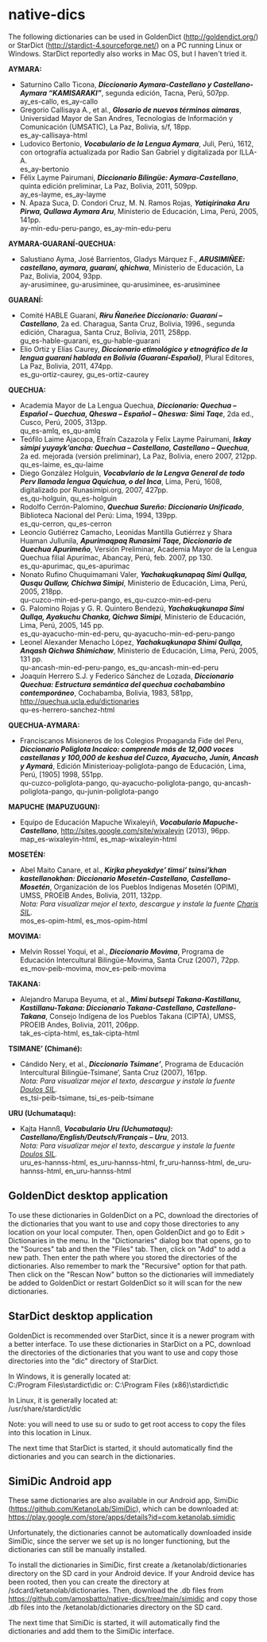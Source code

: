 # native-dics

The following dictionaries can be used in GoldenDict (http://goldendict.org/) or StarDict (http://stardict-4.sourceforge.net/) on a PC running Linux or Windows. StarDict reportedly also works in Mac OS, but I haven't tried it.  

**AYMARA:**
* Saturnino Callo Ticona, ***Diccionario Aymara-Castellano y Castellano-Aymara “KAMISARAKI”***, segunda edición, Tacna, Perú, 507pp.<br>ay_es-callo, es_ay-callo
* Gregorio Callisaya A., et al., ***Glosario de nuevos términos aimaras***, Universidad Mayor de San Andres, Tecnologias de Información y Comunicación (UMSATIC), La Paz, Bolivia, s/f, 18pp.<br>es_ay-callisaya-html
* Ludovico Bertonio, ***Vocabulario de la Lengua Aymara***, Juli, Perú, 1612, con ortografía actualizada por Radio San Gabriel y digitalizada por ILLA-A.<br>es_ay-bertonio
* Félix Layme Pairumani, ***Diccionario Bilingüe: Aymara-Castellano***, quinta edición preliminar, La Paz, Bolivia, 2011, 509pp.<br>ay_es-layme, es_ay-layme 
* N. Apaza Suca, D. Condori Cruz, M. N. Ramos Rojas, ***Yatiqirinaka Aru Pirwa, Qullawa Aymara Aru***, Ministerio de Educación, Lima, Perú, 2005, 141pp.<br>ay-min-edu-peru-pango, es_ay-min-edu-peru

**AYMARA-GUARANÍ-QUECHUA:**
* Salustiano Ayma, José Barrientos, Gladys Márquez F., ***ARUSIMIÑEE: castellano, aymara, guaraní, qhichwa***, Ministerio de Educación, La Paz, Bolivia, 2004, 93pp.<br>ay-arusiminee, gu-arusiminee, qu-arusiminee, es-arusiminee

**GUARANÍ:**
* Comité HABLE Guaraní, ***Rɨru Ñaneñee Diccionario: Guaraní – Castellano***, 2a ed. Charagua, Santa Cruz, Bolivia, 1996., segunda edición, Charagua, Santa Cruz, Bolivia, 2011, 258pp.<br>gu_es-hable-guarani, es_gu-hable-guarani 
* Elio Ortiz y Elías Caurey, ***Diccionario etimológico y etnográfico de la lengua guaraní hablada en Bolivia (Guaraní-Español)***, Plural Editores, La Paz, Bolivia, 2011, 474pp.<br>es_gu-ortiz-caurey, gu_es-ortiz-caurey

**QUECHUA:**
* Academia Mayor de La Lengua Quechua, ***Diccionario: Quechua – Español – Quechua, Qheswa – Español – Qheswa: Simi Taqe***, 2da ed., Cusco, Perú, 2005, 313pp.<br>qu_es-amlq, es_qu-amlq
* Teófilo Laime Ajacopa, Efraín Cazazola y Felix Layme Pairumani, ***Iskay simipi yuyayk’ancha: Quechua – Castellano, Castellano – Quechua***, 2a ed. mejorada (versión preliminar), La Paz, Bolivia, enero 2007, 212pp.<br>qu_es-laime, es_qu-laime 
* Diego González Holguín, ***Vocabvlario de la Lengva General de todo Perv llamada lengua Qquichua, o del Inca***, Lima, Perú, 1608, digitalizado por Runasimipi.org, 2007, 427pp.<br>es_qu-holguin, qu_es-holguin
* Rodolfo Cerrón-Palomino, ***Quechua Sureño: Diccionario Unificado***, Biblioteca Nacional del Perú: Lima, 1994, 139pp.<br>es_qu-cerron, qu_es-cerron
* Leoncio Gutiérrez Camacho, Leonidas Mantilla Gutiérrez y Shara Huaman Jullunila, ***Apurimaqpaq Runasimi Taqe, Diccionario de Quechua Apurimeño***, Versión Preliminar, Academia Mayor de la Lengua Quechua filial Apurímac, Abancay, Perú, feb. 2007, pp 130.<br>es_qu-apurimac, qu_es-apurimac   
* Nonato Rufino Chuquimamani Valer, ***Yachakuqkunapaq Simi Qullqa, Qusqu Qullaw, Chichwa Simipi***, Ministerio de Educación, Lima, Perú, 2005, 218pp.<br>qu-cuzco-min-ed-peru-pango, es_qu-cuzco-min-ed-peru
* G. Palomino Rojas y G. R. Quintero Bendezú, ***Yachakuqkunapa Simi Qullqa, Ayakuchu Chanka, Qichwa Simipi***, Ministerio de Educación, Lima, Perú, 2005, 145 pp.<br>es_qu-ayacucho-min-ed-peru, qu-ayacucho-min-ed-peru-pango 
* Leonel Alexander Menacho López, ***Yachakuqkunapa Shimi Qullqa, Anqash Qichwa Shimichaw***, Ministerio de Educación, Lima, Perú, 2005, 131 pp.<br>qu-ancash-min-ed-peru-pango, es_qu-ancash-min-ed-peru
* Joaquín Herrero S.J. y Federico Sánchez de Lozada, ***Diccionario Quechua: Estructura semántica del quechua cochabambino contemporáneo***, Cochabamba, Bolivia, 1983, 581pp, http://quechua.ucla.edu/dictionaries<br>qu-es-herrero-sanchez-html

**QUECHUA-AYMARA:**
* Franciscanos Misioneros de los Colegios Propaganda Fide del Peru, ***Diccionario Poliglota Incaico: comprende más de 12,000 voces castellanas y 100,000 de keshua del Cuzco, Ayacucho, Junín, Ancash y Aymará***, Edición Ministerioay-poliglota-pango  de Educación, Lima, Perú, [1905] 1998, 551pp.<br>qu-cuzco-poliglota-pango, qu-ayacucho-poliglota-pango, qu-ancash-poliglota-pango, qu-junin-poliglota-pango 

**MAPUCHE (MAPUZUGUN):**
* Equipo de Educación Mapuche Wixaleyiñ, ***Vocabulario Mapuche-Castellano***, http://sites.google.com/site/wixaleyin (2013), 96pp.<br>map_es-wixaleyin-html, es_map-wixaleyin-html  

**MOSETÉN:**
* Abel Maito Canare, et al., ***Kirjka pheyakdye’ tïmsi’ tsinsi’khan kastellanokhan: Diccionario Mosetén-Castellano, Castellano-Mosetén***, Organización de los Pueblos Indígenas Mosetén (OPIM), UMSS, PROEIB Andes, Bolivia, 2011, 132pp.<br>*Nota: Para visualizar mejor el texto, descargue y instale la fuente [Charis SIL](https://software.sil.org/charis/download/).*<br>mos_es-opim-html, es_mos-opim-html

**MOVIMA:**
* Melvin Rossel Yoqui, et al., ***Diccionario Movima***, Programa de Educación Intercultural Bilingüe-Movima, Santa Cruz (2007), 72pp.<br>es_mov-peib-movima, mov_es-peib-movima 

**TAKANA:**
* Alejandro Marupa Beyuma, et al., ***Mimi butsepi Takana-Kastillanu, Kastillanu-Takana: Diccionario Takana-Castellano, Castellano-Takana***, Consejo Indígena de los Pueblos Takana (CIPTA), UMSS, PROEIB Andes, Bolivia, 2011, 206pp.<br>tak_es-cipta-html, es_tak-cipta-html

**TSIMANE’ (Chimané):**
* Cándido Nery, et al., ***Diccionario Tsimane’***, Programa de Educación Intercultural Bilingüe-Tsimane’, Santa Cruz (2007), 161pp.<br>*Nota: Para visualizar mejor el texto, descargue y instale la fuente [Doulos SIL](https://software.sil.org/doulos/download/).*<br>es_tsi-peib-tsimane, tsi_es-peib-tsimane

**URU (Uchumataqu):**
* Kajta Hannß, ***Vocabulario Uru (Uchumataqu): Castellano/English/Deutsch/Français – Uru***, 2013.<br>*Nota: Para visualizar mejor el texto, descargue y instale la fuente [Doulos SIL](https://software.sil.org/doulos/download/).*<br>uru_es-hannss-html, es_uru-hannss-html, fr_uru-hannss-html, de_uru-hannss-html, en_uru-hannss-html 

## GoldenDict desktop application

To use these dictionaries in GoldenDict on a PC, download the directories of the dictionaries that you want to use and copy those directories to any location on your local computer. Then, open GoldenDict and go to Edit > Dictionaries in the menu. In the "Dictionaries" dialog box that opens, go to the "Sources" tab and then the "Files" tab. Then, click on "Add" to add a new path. Then enter the path where you stored the directories of the dictionaries. Also remember to mark the "Recursive" option for that path. Then click on the "Rescan Now" button so the dictionaries will immediately be added to GoldenDict or restart GoldenDict so it will scan for the new dictionaries.

## StarDict desktop application

GoldenDict is recommended over StarDict, since it is a newer program with a better interface. To use these dictionaries in StarDict on a PC, download the directories of the dictionaries that you want to use and copy those directories into the "dic" directory of StarDict.  

In Windows, it is generally located at:  
C:/Program Files\stardict\dic
or:
C:\Program Files (x86)\stardict\dic

In Linux, it is generally located at:  
/usr/share/stardict/dic

Note: you will need to use su or sudo to get root access to copy the files into this location in Linux.

The next time that StarDict is started, it should automatically find the dictionaries and you can search in the dictionaries.


## SimiDic Android app

These same dictionaries are also available in our Android app, SimiDic (https://github.com/KetanoLab/SimiDic), which can be downloaded at: https://play.google.com/store/apps/details?id=com.ketanolab.simidic

Unfortunately, the dictionaries cannot be automatically downloaded inside SimiDic, since the server we set up is no longer functioning, but the dictionaries can still be manually installed. 

To install the dictionaries in SimiDic, first create a /ketanolab/dictionaries directory on the SD card in your Android device. If your Android device has been rooted, then you can create the directory at /sdcard/ketanolab/dictionaries. Then, download the .db files from https://github.com/amosbatto/native-dics/tree/main/simidic and copy those .db files into the /ketanolab/dictionaries directory on the SD card. 

The next time that SimiDic is started, it will automatically find the dictionaries and add them to the SimiDic interface. 
